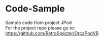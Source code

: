 # Code-Sample
Sample code from project JPod<br />
For the project repo please go to: https://github.com/RetroSpecter/OrcaPodVR
